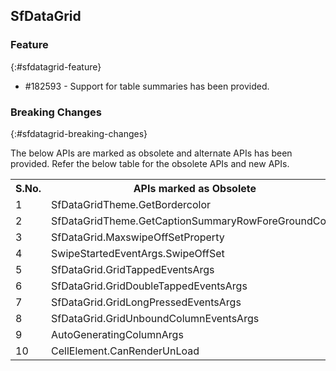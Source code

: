 ## SfDataGrid

### Feature
{:#sfdatagrid-feature}
* \#182593 - Support for table summaries has been provided.

### Breaking Changes
{:#sfdatagrid-breaking-changes}

 The below APIs are marked as obsolete and alternate APIs has been provided. Refer the below table for the obsolete APIs and new APIs.

<table>
<tr>
<th> S.No. </th>
<th> APIs marked as Obsolete </th>
<th> New APIs </th>
</tr>
<tr>
<td> 1 </td>
<td> SfDataGridTheme.GetBordercolor </td>
<td> SfDataGridTheme.GetBorderColor </td>
</tr>
<tr>
<td> 2 </td>
<td> SfDataGridTheme.GetCaptionSummaryRowForeGroundColor </td>
<td> SfDataGridTheme.GetCaptionSummaryRowForegroundColor </td>
</tr>
<tr>
<td> 3 </td>
<td> SfDataGrid.MaxswipeOffSetProperty </td>
<td> SfDataGrid.MaxSwipeOffSetProperty </td>
</tr>
<tr>
<td> 4  </td>
<td> SwipeStartedEventArgs.SwipeOffSet  </td>
<td> SwipeStartedEventArgs.SwipeOffset </td>
</tr>
<tr>
<td> 5  </td>
<td> SfDataGrid.GridTappedEventsArgs </td>
<td> SfDataGrid.GridTappedEventArgs </td>
</tr>
<tr>
<td> 6 </td>
<td> SfDataGrid.GridDoubleTappedEventsArgs </td>
<td> SfDataGrid.GridDoubleTappedEventArgs </td>
</tr>
<tr>
<td> 7 </td>
<td> SfDataGrid.GridLongPressedEventsArgs </td>
<td> SfDataGrid.GridLongPressedEventArgs </td>
</tr>
<tr>
<td> 8 </td>
<td> SfDataGrid.GridUnboundColumnEventsArgs </td>
<td> SfDataGrid.GridUnboundColumnEventArgs </td>
</tr>
<tr>
<td> 9 </td>
<td> AutoGeneratingColumnArgs </td>
<td> AutoGeneratingColumnEventArgs </td>
</tr>
<tr>
<td> 10 </td>
<td> CellElement.CanRenderUnLoad </td>
<td> CellElement.CanRendererUnload </td>
</tr>
</table>